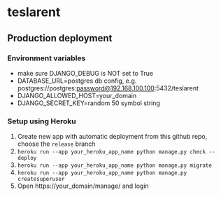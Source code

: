 # teslarent

## Production deployment
### Environment variables
- make sure DJANGO_DEBUG is NOT set to True
- DATABASE_URL=postgres db config, e.g. postgres://postgres:password@192.168.100.100:5432/teslarent
- DJANGO_ALLOWED_HOST=your_domain
- DJANGO_SECRET_KEY=random 50 symbol string

### Setup using Heroku
1. Create new app with automatic deployment from this github repo, choose the `release` branch
2. `heroku run --app your_heroku_app_name python manage.py check --deploy`
2. `heroku run --app your_heroku_app_name python manage.py migrate`
3. `heroku run --app your_heroku_app_name python manage.py createsuperuser`
4. Open https://your_domain/manage/ and login
